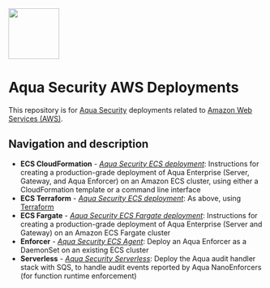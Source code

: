 <img src="https://avatars3.githubusercontent.com/u/12783832?s=200&v=4" height="100" width="100" />

# Aqua Security AWS Deployments

This repository is for [Aqua Security](https://www.aquasec.com) deployments related to [Amazon Web Services (AWS)](https://aws.amazon.com/).

## Navigation and description

* **ECS CloudFormation** - [*Aqua Security ECS deployment*](https://github.com/aquasecurity/aqua-aws/tree/6.0/cloudformation/aqua-ecs-ec2): Instructions for creating a production-grade deployment of Aqua Enterprise (Server, Gateway, and Aqua Enforcer) on an Amazon ECS cluster, using either a CloudFormation template or a command line interface
* **ECS Terraform** - [*Aqua Security ECS deployment*](https://github.com/aquasecurity/aqua-aws/tree/6.0/terraform): As above, using [Terraform](https://www.terraform.io/)
* **ECS Fargate** - [*Aqua Security ECS Fargate deployment*](https://github.com/aquasecurity/aqua-aws/tree/6.0/cloudformation/aqua-ecs-fargate): Instructions for creating a production-grade deployment of Aqua Enterprise (Server and Gateway) on an Amazon ECS Fargate cluster
* **Enforcer** - [*Aqua Security ECS Agent*](https://github.com/aquasecurity/aqua-aws/tree/6.0/cloudformation/aqua-ecs-agent): Deploy an Aqua Enforcer as a DaemonSet on an existing ECS cluster
* **Serverless** - [*Aqua Security Serverless*](https://github.com/aquasecurity/aqua-aws/tree/6.0/cloudformation/aqua-lambda): Deploy the Aqua audit handler stack with SQS, to handle audit events reported by Aqua NanoEnforcers (for function runtime enforcement)
